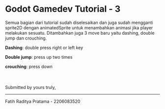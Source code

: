 # Godot Gamedev Tutorial - 3

Semua bagian dari tutorial sudah diselesaikan dan juga sudah mengganti sprite2D dengan animatedSprite untuk menambahkan animasi jika player melakukan sesuatu.
Ditambahkan juga 3 move baru yaitu dashing, double jump dan crouching.

**Dashing**:
double press right or left key

**Double jump**:
press up two times

**crouching**:
press down
\
&nbsp;
\
&nbsp;
\
&nbsp;
\
Submitted by yours truly,
-- -
Fatih Raditya Pratama - 2206083520
